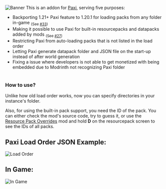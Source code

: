 ![Banner](https://cdn.modrinth.com/data/cached_images/2f9d941f468424ce186a9fe1f5d2a771046ef238.png)
This is an addon for [Paxi](https://modrinth.com/mod/paxi), serving five purposes:
- Backporting 1.21+ Paxi feature to 1.20.1 for loading packs from any folder in-game <sub>(See [#33](https://github.com/YUNG-GANG/Paxi/issues/33))</sub>
- Making it possible to use Paxi for built-in resourcepacks and datapacks added by mods <sub>(See [#27](https://github.com/YUNG-GANG/Paxi/issues/27))</sub>
- Restricting Paxi from auto-loading packs that is not listed in the load order
- Letting Paxi generate datapack folder and JSON file on the start-up instead of after world generation
- Fixing a issue where developers is not able to get monetized with being embedded due to Modrinth not recognizing Paxi folder

#

### How to use?  
Unlike how old load order works, now you can specify directories in your instance's folder.  

Also, for using the built-in pack support, you need the ID of the pack. You can either check the mod's source code, try to guess it, or use the [Resource Pack Overrides](https://modrinth.com/mod/resource-pack-overrides) mod and hold **D** on the resourcepack screen to see the IDs of all packs.
## Paxi Load Order JSON Example:  
![Load Order](https://cdn.modrinth.com/data/cached_images/72011dd3b154f817cc47ece45de87295338e6365.png)
## In Game:    
![In Game](https://cdn.modrinth.com/data/cached_images/e5fc65d19f82bcab34e0663832a9fcab3ecbc967.png)
